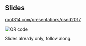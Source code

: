 ---
---
## Slides
[root314.com/presentations/osnd2017](http://www.root314.com/presentations/osnd2017)

![QR code]({{site.url}}/img/presentations/osnd2017.svg)

<aside class="notes">
  Slides already only, follow along.
</aside>
